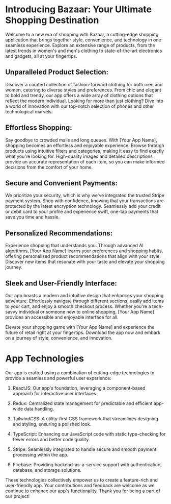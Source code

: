 # Introducing Bazaar: Your Ultimate Shopping Destination

Welcome to a new era of shopping with Bazaar, a cutting-edge shopping application that brings together style, convenience, and technology in one seamless experience. Explore an extensive range of products, from the latest trends in women's and men's clothing to state-of-the-art electronics and gadgets, all at your fingertips.

## Unparalleled Product Selection:

Discover a curated collection of fashion-forward clothing for both men and women, catering to diverse styles and preferences. From chic and elegant to bold and trendy, our app offers a wide array of clothing options that reflect the modern individual. Looking for more than just clothing? Dive into a world of innovation with our top-notch selection of phones and other technological marvels.

## Effortless Shopping:

Say goodbye to crowded malls and long queues. With [Your App Name], shopping becomes an effortless and enjoyable experience. Browse through products using intuitive filters and categories, making it easy to find exactly what you're looking for. High-quality images and detailed descriptions provide an accurate representation of each item, so you can make informed decisions from the comfort of your home.

## Secure and Convenient Payments:

We prioritize your security, which is why we've integrated the trusted Stripe payment system. Shop with confidence, knowing that your transactions are protected by the latest encryption technology. Seamlessly add your credit or debit card to your profile and experience swift, one-tap payments that save you time and hassle.

## Personalized Recommendations:

Experience shopping that understands you. Through advanced AI algorithms, [Your App Name] learns your preferences and shopping habits, offering personalized product recommendations that align with your style. Discover new items that resonate with your taste and elevate your shopping journey.

## Sleek and User-Friendly Interface:

Our app boasts a modern and intuitive design that enhances your shopping adventure. Effortlessly navigate through different sections, easily add items to your cart, and enjoy a smooth checkout process. Whether you're a tech-savvy individual or someone new to online shopping, [Your App Name] provides an accessible and enjoyable interface for all.

Elevate your shopping game with [Your App Name] and experience the future of retail right at your fingertips. Download the app now and embark on a journey of style, convenience, and innovation.

# App Technologies

Our app is crafted using a combination of cutting-edge technologies to provide a seamless and powerful user experience:

1. ReactJS: Our app's foundation, leveraging a component-based approach for interactive user interfaces.

2. Redux: Centralized state management for predictable and efficient app-wide data handling.

3. TailwindCSS: A utility-first CSS framework that streamlines designing and styling, ensuring a polished look.

4. TypeScript: Enhancing our JavaScript code with static type-checking for fewer errors and better code quality.

5. Stripe: Seamlessly integrated to handle secure and smooth payment processing within the app.

6. Firebase: Providing backend-as-a-service support with authentication, database, and storage solutions.

These technologies collectively empower us to create a feature-rich and user-friendly app. Your contributions and feedback are welcome as we continue to enhance our app's functionality. Thank you for being a part of our project!
